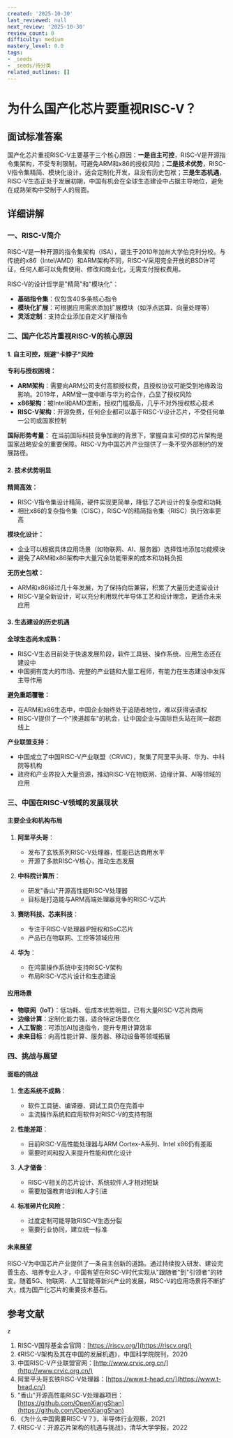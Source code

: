 ```yaml
---
created: '2025-10-30'
last_reviewed: null
next_review: '2025-10-30'
review_count: 0
difficulty: medium
mastery_level: 0.0
tags:
- _seeds
- _seeds/待分类
related_outlines: []
---
```

# 为什么国产化芯片要重视RISC-V？

## 面试标准答案

国产化芯片重视RISC-V主要基于三个核心原因：**一是自主可控**，RISC-V是开源指令集架构，不受专利限制，可避免ARM和x86的授权风险；**二是技术优势**，RISC-V指令集精简、模块化设计，适合定制化开发，且没有历史包袱；**三是生态机遇**，RISC-V生态正处于发展初期，中国有机会在全球生态建设中占据主导地位，避免在成熟架构中受制于人的局面。

## 详细讲解

### 一、RISC-V简介

RISC-V是一种开源的指令集架构（ISA），诞生于2010年加州大学伯克利分校。与传统的x86（Intel/AMD）和ARM架构不同，RISC-V采用完全开放的BSD许可证，任何人都可以免费使用、修改和商业化，无需支付授权费用。

RISC-V的设计哲学是"精简"和"模块化"：
- **基础指令集**：仅包含40多条核心指令
- **模块化扩展**：可根据应用需求添加扩展模块（如浮点运算、向量处理等）
- **灵活定制**：支持企业添加自定义扩展指令

### 二、国产化芯片重视RISC-V的核心原因

#### 1. 自主可控，规避"卡脖子"风险

**专利与授权困境：**
- **ARM架构**：需要向ARM公司支付高额授权费，且授权协议可能受到地缘政治影响。2019年，ARM曾一度中断与华为的合作，凸显了授权风险
- **x86架构**：被Intel和AMD垄断，授权门槛极高，几乎不对外授权核心技术
- **RISC-V架构**：开源免费，任何企业都可以基于RISC-V设计芯片，不受任何单一公司或国家控制

**国际形势考量：**
在当前国际科技竞争加剧的背景下，掌握自主可控的芯片架构是国家战略安全的重要保障。RISC-V为中国芯片产业提供了一条不受外部制约的发展路径。

#### 2. 技术优势明显

**精简高效：**
- RISC-V指令集设计精简，硬件实现更简单，降低了芯片设计的复杂度和功耗
- 相比x86的复杂指令集（CISC），RISC-V的精简指令集（RISC）执行效率更高

**模块化设计：**
- 企业可以根据具体应用场景（如物联网、AI、服务器）选择性地添加功能模块
- 避免了ARM和x86架构中大量冗余功能带来的成本和功耗负担

**无历史包袱：**
- ARM和x86经过几十年发展，为了保持向后兼容，积累了大量历史遗留设计
- RISC-V是全新设计，可以充分利用现代半导体工艺和设计理念，更适合未来应用

#### 3. 生态建设的历史机遇

**全球生态尚未成熟：**
- RISC-V生态目前处于快速发展阶段，软件工具链、操作系统、应用生态还在建设中
- 中国拥有庞大的市场、完整的产业链和大量工程师，有能力在生态建设中发挥主导作用

**避免重蹈覆辙：**
- 在ARM和x86生态中，中国企业始终处于追随者地位，难以获得话语权
- RISC-V提供了一个"换道超车"的机会，让中国企业与国际巨头站在同一起跑线上

**产业联盟支持：**
- 中国成立了中国RISC-V产业联盟（CRVIC），聚集了阿里平头哥、华为、中科院等机构
- 政府和产业界投入大量资源，推动RISC-V在物联网、边缘计算、AI等领域的应用

### 三、中国在RISC-V领域的发展现状

#### 主要企业和机构布局

1. **阿里平头哥**：
   - 发布了玄铁系列RISC-V处理器，性能已达商用水平
   - 开源了多款RISC-V核心，推动生态发展

2. **中科院计算所**：
   - 研发"香山"开源高性能RISC-V处理器
   - 目标是打造能与ARM高端处理器竞争的RISC-V芯片

3. **赛昉科技、芯来科技**：
   - 专注于RISC-V处理器IP授权和SoC芯片
   - 产品已在物联网、工控等领域应用

4. **华为**：
   - 在鸿蒙操作系统中支持RISC-V架构
   - 布局RISC-V芯片设计和生态建设

#### 应用场景

- **物联网（IoT）**：低功耗、低成本优势明显，已有大量RISC-V芯片商用
- **边缘计算**：定制化能力强，适合特定场景优化
- **人工智能**：可添加AI加速指令，提升专用计算效率
- **未来目标**：向高性能计算、服务器、移动设备等领域拓展

### 四、挑战与展望

#### 面临的挑战

1. **生态系统不成熟**：
   - 软件工具链、编译器、调试工具仍在完善中
   - 主流操作系统和应用软件对RISC-V的支持有限

2. **性能差距**：
   - 目前RISC-V高性能处理器与ARM Cortex-A系列、Intel x86仍有差距
   - 需要时间和投入来提升性能和优化设计

3. **人才储备**：
   - RISC-V相关的芯片设计、系统软件人才相对短缺
   - 需要加强教育培训和人才引进

4. **标准碎片化风险**：
   - 过度定制可能导致RISC-V生态分裂
   - 需要行业协同，建立统一标准

#### 未来展望

RISC-V为中国芯片产业提供了一条自主创新的道路。通过持续投入研发、建设完善生态、培养专业人才，中国有望在RISC-V时代实现从"跟随者"到"引领者"的转变。随着5G、物联网、人工智能等新兴产业的发展，RISC-V的应用场景将不断扩大，成为国产化芯片的重要技术基石。

## 参考文献
z
1. RISC-V国际基金会官网：[https://riscv.org/](https://riscv.org/)
2. 《RISC-V架构及其在中国的发展机遇》，中国科学院院刊，2020
3. 中国RISC-V产业联盟官网：[http://www.crvic.org.cn/](http://www.crvic.org.cn/)
4. 阿里平头哥玄铁RISC-V处理器：[https://www.t-head.cn/](https://www.t-head.cn/)
5. "香山"开源高性能RISC-V处理器项目：[https://github.com/OpenXiangShan](https://github.com/OpenXiangShan)
6. 《为什么中国需要RISC-V？》，半导体行业观察，2021
7. 《RISC-V：开源芯片架构的机遇与挑战》，清华大学学报，2022

